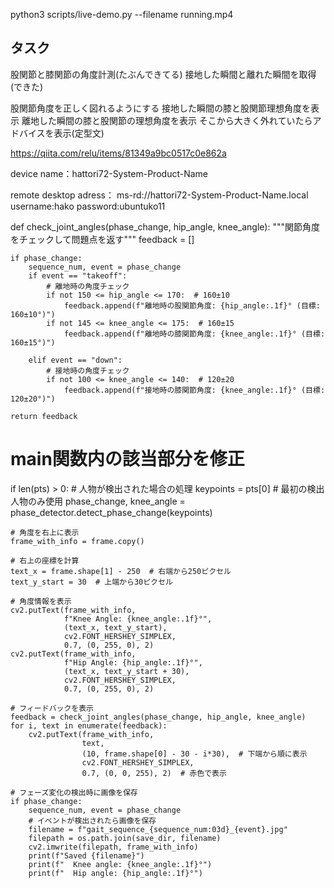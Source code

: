 python3  scripts/live-demo.py --filename running.mp4


## タスク
股関節と膝関節の角度計測(たぶんできてる)
接地した瞬間と離れた瞬間を取得(できた)

股関節角度を正しく図れるようにする
接地した瞬間の膝と股関節理想角度を表示
離地した瞬間の膝と股関節の理想角度を表示
そこから大きく外れていたらアドバイスを表示(定型文)

https://qiita.com/relu/items/81349a9bc0517c0e862a

device name：hattori72-System-Product-Name

remote desktop adress：
ms-rd://hattori72-System-Product-Name.local
username:hako
password:ubuntuko11

def check_joint_angles(phase_change, hip_angle, knee_angle):
    """関節角度をチェックして問題点を返す"""
    feedback = []
    
    if phase_change:
        sequence_num, event = phase_change
        if event == "takeoff":
            # 離地時の角度チェック
            if not 150 <= hip_angle <= 170:  # 160±10
                feedback.append(f"離地時の股関節角度: {hip_angle:.1f}° (目標: 160±10°)")
            if not 145 <= knee_angle <= 175:  # 160±15
                feedback.append(f"離地時の膝関節角度: {knee_angle:.1f}° (目標: 160±15°)")
                
        elif event == "down":
            # 接地時の角度チェック
            if not 100 <= knee_angle <= 140:  # 120±20
                feedback.append(f"接地時の膝関節角度: {knee_angle:.1f}° (目標: 120±20°)")
                
    return feedback

# main関数内の該当部分を修正
if len(pts) > 0:
    # 人物が検出された場合の処理
    keypoints = pts[0]  # 最初の検出人物のみ使用
    phase_change, knee_angle = phase_detector.detect_phase_change(keypoints)
    
    # 角度を右上に表示
    frame_with_info = frame.copy()
    
    # 右上の座標を計算
    text_x = frame.shape[1] - 250  # 右端から250ピクセル
    text_y_start = 30  # 上端から30ピクセル
    
    # 角度情報を表示
    cv2.putText(frame_with_info, 
                f"Knee Angle: {knee_angle:.1f}°", 
                (text_x, text_y_start),
                cv2.FONT_HERSHEY_SIMPLEX, 
                0.7, (0, 255, 0), 2)
    cv2.putText(frame_with_info, 
                f"Hip Angle: {hip_angle:.1f}°", 
                (text_x, text_y_start + 30),
                cv2.FONT_HERSHEY_SIMPLEX, 
                0.7, (0, 255, 0), 2)

    # フィードバックを表示
    feedback = check_joint_angles(phase_change, hip_angle, knee_angle)
    for i, text in enumerate(feedback):
        cv2.putText(frame_with_info,
                    text,
                    (10, frame.shape[0] - 30 - i*30),  # 下端から順に表示
                    cv2.FONT_HERSHEY_SIMPLEX,
                    0.7, (0, 0, 255), 2)  # 赤色で表示

    # フェーズ変化の検出時に画像を保存
    if phase_change:
        sequence_num, event = phase_change
        # イベントが検出されたら画像を保存
        filename = f"gait_sequence_{sequence_num:03d}_{event}.jpg"
        filepath = os.path.join(save_dir, filename)
        cv2.imwrite(filepath, frame_with_info)
        print(f"Saved {filename}")
        print(f"  Knee angle: {knee_angle:.1f}°")
        print(f"  Hip angle: {hip_angle:.1f}°")